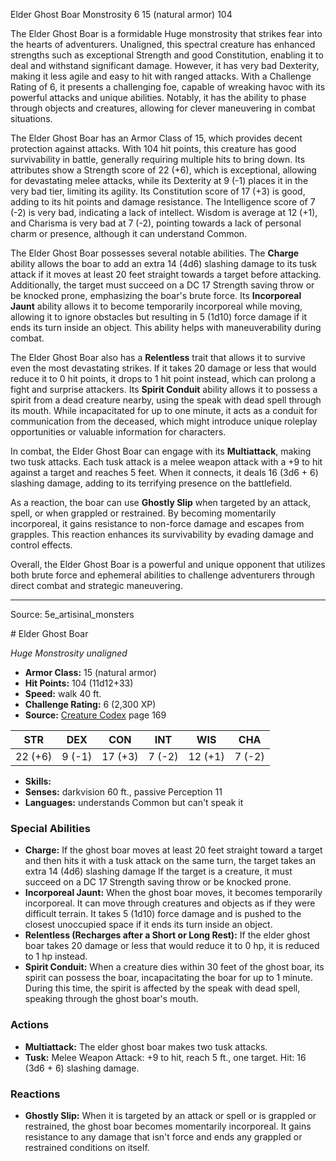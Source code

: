 <MonsterName/>Elder Ghost Boar</MonsterName>
<CreatureType/>Monstrosity</CreatureType>
<CR/>6</CR>
<AC/>15 (natural armor)</AC>
<HP/>104</HP>
<summary>The Elder Ghost Boar is a formidable Huge monstrosity that strikes fear into the hearts of adventurers. Unaligned, this spectral creature has enhanced strengths such as exceptional Strength and good Constitution, enabling it to deal and withstand significant damage. However, it has very bad Dexterity, making it less agile and easy to hit with ranged attacks. With a Challenge Rating of 6, it presents a challenging foe, capable of wreaking havoc with its powerful attacks and unique abilities. Notably, it has the ability to phase through objects and creatures, allowing for clever maneuvering in combat situations.</summary>

<detail>

The Elder Ghost Boar has an Armor Class of 15, which provides decent protection against attacks. With 104 hit points, this creature has good survivability in battle, generally requiring multiple hits to bring down. Its attributes show a Strength score of 22 (+6), which is exceptional, allowing for devastating melee attacks, while its Dexterity at 9 (-1) places it in the very bad tier, limiting its agility. Its Constitution score of 17 (+3) is good, adding to its hit points and damage resistance. The Intelligence score of 7 (-2) is very bad, indicating a lack of intellect. Wisdom is average at 12 (+1), and Charisma is very bad at 7 (-2), pointing towards a lack of personal charm or presence, although it can understand Common.

The Elder Ghost Boar possesses several notable abilities. The **Charge** ability allows the boar to add an extra 14 (4d6) slashing damage to its tusk attack if it moves at least 20 feet straight towards a target before attacking. Additionally, the target must succeed on a DC 17 Strength saving throw or be knocked prone, emphasizing the boar's brute force. Its **Incorporeal Jaunt** ability allows it to become temporarily incorporeal while moving, allowing it to ignore obstacles but resulting in 5 (1d10) force damage if it ends its turn inside an object. This ability helps with maneuverability during combat.

The Elder Ghost Boar also has a **Relentless** trait that allows it to survive even the most devastating strikes. If it takes 20 damage or less that would reduce it to 0 hit points, it drops to 1 hit point instead, which can prolong a fight and surprise attackers. Its **Spirit Conduit** ability allows it to possess a spirit from a dead creature nearby, using the speak with dead spell through its mouth. While incapacitated for up to one minute, it acts as a conduit for communication from the deceased, which might introduce unique roleplay opportunities or valuable information for characters.

In combat, the Elder Ghost Boar can engage with its **Multiattack**, making two tusk attacks. Each tusk attack is a melee weapon attack with a +9 to hit against a target and reaches 5 feet. When it connects, it deals 16 (3d6 + 6) slashing damage, adding to its terrifying presence on the battlefield.

As a reaction, the boar can use **Ghostly Slip** when targeted by an attack, spell, or when grappled or restrained. By becoming momentarily incorporeal, it gains resistance to non-force damage and escapes from grapples. This reaction enhances its survivability by evading damage and control effects.

Overall, the Elder Ghost Boar is a powerful and unique opponent that utilizes both brute force and ephemeral abilities to challenge adventurers through direct combat and strategic maneuvering.</detail>



---

Source: 5e_artisinal_monsters

<statblock>
# Elder Ghost Boar

*Huge* *Monstrosity* *unaligned*

- **Armor Class:** 15 (natural armor)
- **Hit Points:** 104 (11d12+33)
- **Speed:** walk 40 ft.
- **Challenge Rating:** 6 (2,300 XP)
- **Source:** [Creature Codex](https://koboldpress.com/kpstore/product/creature-codex-for-5th-edition-dnd) page 169

| STR | DEX | CON | INT | WIS | CHA |
| --- | --- | --- | --- | --- | --- |
| 22 (+6) | 9 (-1) | 17 (+3) | 7 (-2) | 12 (+1) | 7 (-2) |

- **Skills:** 
- **Senses:** darkvision 60 ft., passive Perception 11
- **Languages:** understands Common but can't speak it

### Special Abilities

- **Charge:** If the ghost boar moves at least 20 feet straight toward a target and then hits it with a tusk attack on the same turn, the target takes an extra 14 (4d6) slashing damage If the target is a creature, it must succeed on a DC 17 Strength saving throw or be knocked prone.
- **Incorporeal Jaunt:** When the ghost boar moves, it becomes temporarily incorporeal. It can move through creatures and objects as if they were difficult terrain. It takes 5 (1d10) force damage and is pushed to the closest unoccupied space if it ends its turn inside an object.
- **Relentless (Recharges after a Short or Long Rest):** If the elder ghost boar takes 20 damage or less that would reduce it to 0 hp, it is reduced to 1 hp instead.
- **Spirit Conduit:** When a creature dies within 30 feet of the ghost boar, its spirit can possess the boar, incapacitating the boar for up to 1 minute. During this time, the spirit is affected by the speak with dead spell, speaking through the ghost boar's mouth.

### Actions

- **Multiattack:** The elder ghost boar makes two tusk attacks.
- **Tusk:** Melee Weapon Attack: +9 to hit, reach 5 ft., one target. Hit: 16 (3d6 + 6) slashing damage.

### Reactions

- **Ghostly Slip:** When it is targeted by an attack or spell or is grappled or restrained, the ghost boar becomes momentarily incorporeal. It gains resistance to any damage that isn't force and ends any grappled or restrained conditions on itself.


</statblock>


